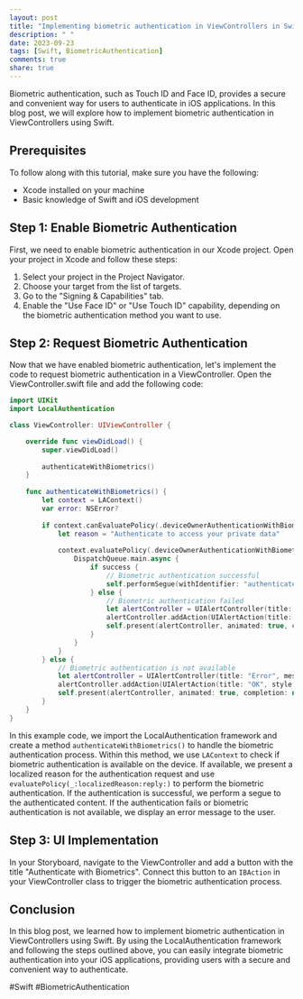 ```yaml
---
layout: post
title: "Implementing biometric authentication in ViewControllers in Swift"
description: " "
date: 2023-09-23
tags: [Swift, BiometricAuthentication]
comments: true
share: true
---
```


Biometric authentication, such as Touch ID and Face ID, provides a secure and convenient way for users to authenticate in iOS applications. In this blog post, we will explore how to implement biometric authentication in ViewControllers using Swift.

## Prerequisites

To follow along with this tutorial, make sure you have the following:

- Xcode installed on your machine
- Basic knowledge of Swift and iOS development

## Step 1: Enable Biometric Authentication

First, we need to enable biometric authentication in our Xcode project. Open your project in Xcode and follow these steps:

1. Select your project in the Project Navigator.
2. Choose your target from the list of targets.
3. Go to the "Signing & Capabilities" tab.
4. Enable the "Use Face ID" or "Use Touch ID" capability, depending on the biometric authentication method you want to use.

## Step 2: Request Biometric Authentication

Now that we have enabled biometric authentication, let's implement the code to request biometric authentication in a ViewController. Open the ViewController.swift file and add the following code:

```swift
import UIKit
import LocalAuthentication

class ViewController: UIViewController {

    override func viewDidLoad() {
        super.viewDidLoad()
        
        authenticateWithBiometrics()
    }
    
    func authenticateWithBiometrics() {
        let context = LAContext()
        var error: NSError?
        
        if context.canEvaluatePolicy(.deviceOwnerAuthenticationWithBiometrics, error: &error) {
            let reason = "Authenticate to access your private data"
            
            context.evaluatePolicy(.deviceOwnerAuthenticationWithBiometrics, localizedReason: reason) { success, authenticationError in
                DispatchQueue.main.async {
                    if success {
                        // Biometric authentication successful
                        self.performSegue(withIdentifier: "authenticatedSegue", sender: nil)
                    } else {
                        // Biometric authentication failed
                        let alertController = UIAlertController(title: "Error", message: "Biometric authentication failed", preferredStyle: .alert)
                        alertController.addAction(UIAlertAction(title: "OK", style: .default, handler: nil))
                        self.present(alertController, animated: true, completion: nil)
                    }
                }
            }
        } else {
            // Biometric authentication is not available
            let alertController = UIAlertController(title: "Error", message: "Biometric authentication is not available on this device", preferredStyle: .alert)
            alertController.addAction(UIAlertAction(title: "OK", style: .default, handler: nil))
            self.present(alertController, animated: true, completion: nil)
        }
    }
}
```
In this example code, we import the LocalAuthentication framework and create a method `authenticateWithBiometrics()` to handle the biometric authentication process. Within this method, we use `LAContext` to check if biometric authentication is available on the device. If available, we present a localized reason for the authentication request and use `evaluatePolicy(_:localizedReason:reply:)` to perform the biometric authentication. If the authentication is successful, we perform a segue to the authenticated content. If the authentication fails or biometric authentication is not available, we display an error message to the user.

## Step 3: UI Implementation

In your Storyboard, navigate to the ViewController and add a button with the title "Authenticate with Biometrics". Connect this button to an `IBAction` in your ViewController class to trigger the biometric authentication process. 

## Conclusion

In this blog post, we learned how to implement biometric authentication in ViewControllers using Swift. By using the LocalAuthentication framework and following the steps outlined above, you can easily integrate biometric authentication into your iOS applications, providing users with a secure and convenient way to authenticate.

#Swift #BiometricAuthentication